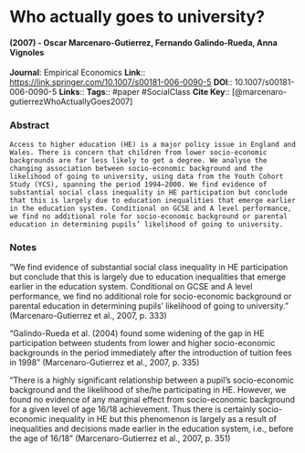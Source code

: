 # Who actually goes to university?
#### (2007) - Oscar Marcenaro-Gutierrez, Fernando Galindo-Rueda, Anna Vignoles
**Journal**: Empirical Economics
**Link**:: https://link.springer.com/10.1007/s00181-006-0090-5
**DOI**:: 10.1007/s00181-006-0090-5
**Links**:: 
**Tags**:: #paper #SocialClass 
**Cite Key**:: [@marcenaro-gutierrezWhoActuallyGoes2007]

### Abstract

```
Access to higher education (HE) is a major policy issue in England and Wales. There is concern that children from lower socio-economic backgrounds are far less likely to get a degree. We analyse the changing association between socio-economic background and the likelihood of going to university, using data from the Youth Cohort Study (YCS), spanning the period 1994–2000. We find evidence of substantial social class inequality in HE participation but conclude that this is largely due to education inequalities that emerge earlier in the education system. Conditional on GCSE and A level performance, we find no additional role for socio-economic background or parental education in determining pupils’ likelihood of going to university.
```

### Notes

“We find evidence of substantial social class inequality in HE participation but conclude that this is largely due to education inequalities that emerge earlier in the education system. Conditional on GCSE and A level performance, we find no additional role for socio-economic background or parental education in determining pupils’ likelihood of going to university.” (Marcenaro-Gutierrez et al., 2007, p. 333)

“Galindo-Rueda et al. (2004) found some widening of the gap in HE participation between students from lower and higher socio-economic backgrounds in the period immediately after the introduction of tuition fees in 1998” (Marcenaro-Gutierrez et al., 2007, p. 335)

“There is a highly significant relationship between a pupil’s socio-economic background and the likelihood of she/he participating in HE. However, we found no evidence of any marginal effect from socio-economic background for a given level of age 16/18 achievement. Thus there is certainly socio-economic inequality in HE but this phenomenon is largely as a result of inequalities and decisions made earlier in the education system, i.e., before the age of 16/18” (Marcenaro-Gutierrez et al., 2007, p. 351)